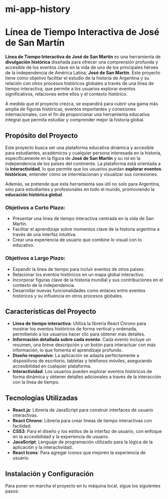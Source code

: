 # mi-app-history
# Línea de Tiempo Interactiva de José de San Martín

**Línea de Tiempo Interactiva de José de San Martín** es una herramienta de **divulgación histórica** diseñada para ofrecer una comprensión profunda y accesible de los eventos clave en la vida de uno de los principales héroes de la independencia de América Latina, **José de San Martín**. Este proyecto tiene como objetivo facilitar el estudio de la historia de Argentina y su relación con otros procesos históricos globales a través de una línea de tiempo interactiva, que permite a los usuarios explorar eventos significativos, relaciones entre ellos y el contexto histórico.

A medida que el proyecto crezca, se expandirá para cubrir una gama más amplia de figuras históricas, eventos importantes y conexiones internacionales, con el fin de proporcionar una herramienta educativa integral que permita estudiar y comprender mejor la historia global.

## Propósito del Proyecto

Este proyecto busca ser una plataforma educativa dinámica y accesible para estudiantes, académicos y cualquier persona interesada en la historia, específicamente en la figura de **José de San Martín** y su rol en la independencia de los países del continente. La plataforma está orientada a la **interactividad**, lo que permite que los usuarios puedan **explorar eventos históricos**, entender cómo se interrelacionan y visualizar sus conexiones.

Además, se pretende que esta herramienta sea útil no solo para Argentina, sino para estudiantes y profesionales en todo el mundo, promoviendo la **educación histórica global**.

### Objetivos a Corto Plazo:

- Presentar una línea de tiempo interactiva centrada en la vida de San Martín.
- Facilitar el aprendizaje sobre momentos clave de la historia argentina a través de una interfaz intuitiva.
- Crear una experiencia de usuario que combine lo visual con lo educativo.

### Objetivos a Largo Plazo:

- Expandir la línea de tiempo para incluir eventos de otros paises.
- Relacionar los eventos históricos en un mapa global interactivo.
- Incorporar figuras clave de la historia mundial y sus contribuciones en el contexto de la independencia.
- Desarrollar nuevas funcionalidades como enlaces entre eventos históricos y su influencia en otros procesos globales.

## Características del Proyecto

- **Línea de tiempo interactiva**: Utiliza la librería React Chrono para mostrar los eventos históricos de forma vertical y ordenada, permitiendo a los usuarios hacer clic para obtener más detalles.
- **Información detallada sobre cada evento**: Cada evento incluye un resumen, una breve descripción y un botón para interactuar con más información, lo que fomenta el aprendizaje profundo.
- **Diseño responsivo**: La aplicación se adapta perfectamente a dispositivos de escritorio, tabletas y teléfonos móviles, asegurando accesibilidad en cualquier plataforma.
- **Interactividad**: Los usuarios pueden explorar eventos históricos de forma dinámica y obtener detalles adicionales a través de la interacción con la línea de tiempo.

## Tecnologías Utilizadas

- **React.js**: Librería de JavaScript para construir interfaces de usuario interactivas.
- **React Chrono**: Librería para crear líneas de tiempo interactivas con facilidad.
- **CSS3**: Para el diseño y los estilos de la interfaz de usuario, con enfoque en la accesibilidad y la experiencia de usuario.
- **JavaScript**: Lenguaje de programación utilizado para la lógica de la aplicación y la interactividad.
- **React Icons**: Para agregar iconos que mejoren la experiencia de usuario.

## Instalación y Configuración

Para poner en marcha el proyecto en tu máquina local, sigue los siguientes pasos:
